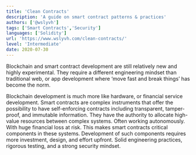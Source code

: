 ```yaml
---
title: 'Clean Contracts'
description: 'A guide on smart contract patterns & practices'
authors: ['@wslyvh']
tags: ['Smart Contracts','Security']
languages: ['Solidity']
url: 'https://www.wslyvh.com/clean-contracts/'
level: 'Intermediate'
date: 2020-07-30
---
```


Blockchain and smart contract development are still relatively new and highly experimental. They require a different engineering mindset than traditional web, or app development where ‘move fast and break things’ has become the norm.

Blockchain development is much more like hardware, or financial service development. Smart contracts are complex instruments that offer the possibility to have self-enforcing contracts including transparent, tamper-proof, and immutable information. They have the authority to allocate high-value resources between complex systems. Often working autonomously. With huge financial loss at risk. This makes smart contracts critical components in these systems. Development of such components requires more investment, design, and effort upfront. Solid engineering practices, rigorous testing, and a strong security mindset.